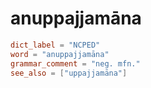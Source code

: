 # anuppajjamāna

``` toml
dict_label = "NCPED"
word = "anuppajjamāna"
grammar_comment = "neg. mfn."
see_also = ["uppajjamāna"]
```

